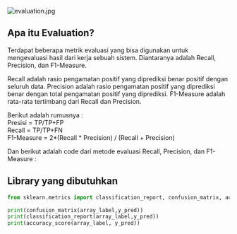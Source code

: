 ![evaluation.jpg](https://cdn.analyticsvidhya.com/wp-content/uploads/2020/09/Precision-vs-Recall.jpg)

## Apa itu Evaluation?

Terdapat beberapa metrik evaluasi yang bisa digunakan untuk mengevaluasi hasil dari kerja sebuah sistem. Diantaranya adalah Recall, Precision, dan F1-Measure.

Recall adalah rasio pengamatan positif yang diprediksi benar positif dengan seluruh data.
Precision adalah rasio pengamatan positif yang diprediksi benar dengan total pengamatan positif yang diprediksi.
F1-Measure adalah rata-rata tertimbang dari Recall dan Precision.

Berikut adalah rumusnya :<br>
Presisi = TP/TP+FP<br>
Recall = TP/TP+FN<br>
F1-Measure = 2*(Recall * Precision) / (Recall + Precision)

Dan berikut adalah code dari metode evaluasi Recall, Precision, dan F1-Measure :

## Library yang dibutuhkan


```python
from sklearn.metrics import classification_report, confusion_matrix, accuracy_score
```


```python
print(confusion_matrix(array_label,y_pred))
print(classification_report(array_label,y_pred))
print(accuracy_score(array_label, y_pred))
```